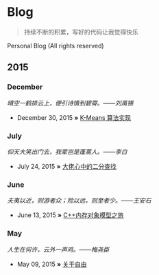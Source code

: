 # Blog
> 持续不断的积累，写好的代码让我觉得快乐

Personal Blog (All rights reserved)

## 2015
### December
*晴空一鹤排云上，便引诗情到碧霄。——刘禹锡*

* December 30, 2015 **»** [K-Means 算法实现](./2015-12-30-machine-learning-with-k-means.markdown)

### July
*仰天大笑出门去，我辈岂是蓬蒿人。——李白*

* July 24, 2015 **»** [大佬心中的二分查找](./2015-07-24-binary-search.markdown)

### June
*夫夷以近，则游者众；险以远，则至者少。——王安石*

* June 13, 2015 **»** [C++内存对象模型之旅](./2015-06-13-memory-model-of-objects-in-c-plus-plus.markdown)

### May
*人生在何许，云外一声鸡。——梅尧臣*

* May 09, 2015 **»** [关于自由](./2015-05-09-what-means-freedom.markdown)


